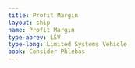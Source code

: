 ```yaml
---
title: Profit Margin
layout: ship
name: Profit Margin
type-abrev: LSV
type-long: Limited Systems Vehicle
book: Consider Phlebas
---
```


